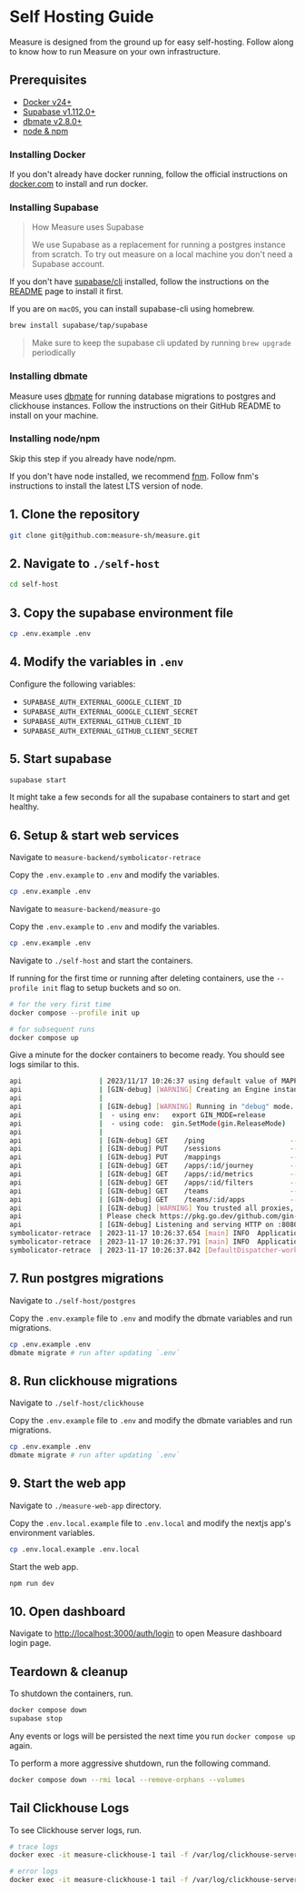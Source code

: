 # Self Hosting Guide

Measure is designed from the ground up for easy self-hosting. Follow along to know how to run Measure on your own infrastructure.

## Prerequisites

- [Docker v24+](https://www.docker.com/)
- [Supabase v1.112.0+](https://supabase.com/)
- [dbmate v2.8.0+](https://github.com/amacneil/dbmate)
- [node &amp; npm](https://nodejs.org/en)

### Installing Docker

If you don't already have docker running, follow the official instructions on [docker.com](https://docs.docker.com/get-docker/) to install and run docker.

### Installing Supabase

> How Measure uses Supabase
>
> We use Supabase as a replacement for running a postgres instance from scratch. To try out measure on a local machine you don't need a Supabase account.

If you don't have [supabase/cli](https://github.com/supabase/cli) installed, follow the instructions on the [README](https://github.com/supabase/cli/blob/main/README.md) page to install it first.

If you are on `macOS`, you can install supabase-cli using homebrew.

```sh
brew install supabase/tap/supabase
```

> Make sure to keep the supabase cli updated by running `brew upgrade` periodically

### Installing dbmate

Measure uses [dbmate](https://github.com/amacneil/dbmate) for running database migrations to postgres and clickhouse instances. Follow the instructions on their GitHub README to install on your machine.

### Installing node/npm

Skip this step if you already have node/npm.

If you don't have node installed, we recommend [fnm](https://github.com/Schniz/fnm). Follow fnm's instructions to install the latest LTS version of node.

## 1. Clone the repository

```sh
git clone git@github.com:measure-sh/measure.git
```

## 2. Navigate to `./self-host`

```sh
cd self-host
```

## 3. Copy the supabase environment file

```sh
cp .env.example .env
```

## 4. Modify the variables in `.env`

Configure the following variables:

- `SUPABASE_AUTH_EXTERNAL_GOOGLE_CLIENT_ID`
- `SUPABASE_AUTH_EXTERNAL_GOOGLE_CLIENT_SECRET`
- `SUPABASE_AUTH_EXTERNAL_GITHUB_CLIENT_ID`
- `SUPABASE_AUTH_EXTERNAL_GITHUB_CLIENT_SECRET`

## 5. Start supabase

```sh
supabase start
```

It might take a few seconds for all the supabase containers to start and get healthy.

## 6. Setup &amp; start web services

Navigate to `measure-backend/symbolicator-retrace`

Copy the `.env.example` to `.env` and modify the variables.

```sh
cp .env.example .env
```

Navigate to `measure-backend/measure-go`

Copy the `.env.example` to `.env` and modify the variables.

```sh
cp .env.example .env
```

Navigate to `./self-host` and start the containers.

If running for the first time or running after deleting containers, use the `--profile init` flag to setup buckets and so on.

```sh
# for the very first time
docker compose --profile init up

# for subsequent runs
docker compose up
```

Give a minute for the docker containers to become ready. You should see logs similar to this.

```sh
api                   | 2023/11/17 10:26:37 using default value of MAPPING_FILE_MAX_SIZE
api                   | [GIN-debug] [WARNING] Creating an Engine instance with the Logger and Recovery middleware already attached.
api                   |
api                   | [GIN-debug] [WARNING] Running in "debug" mode. Switch to "release" mode in production.
api                   |  - using env:   export GIN_MODE=release
api                   |  - using code:  gin.SetMode(gin.ReleaseMode)
api                   |
api                   | [GIN-debug] GET    /ping                     --> main.main.func1 (3 handlers)
api                   | [GIN-debug] PUT    /sessions                 --> main.putSession (4 handlers)
api                   | [GIN-debug] PUT    /mappings                 --> main.putMapping (4 handlers)
api                   | [GIN-debug] GET    /apps/:id/journey         --> main.getAppJourney (5 handlers)
api                   | [GIN-debug] GET    /apps/:id/metrics         --> main.getAppMetrics (6 handlers)
api                   | [GIN-debug] GET    /apps/:id/filters         --> main.getAppFilters (7 handlers)
api                   | [GIN-debug] GET    /teams                    --> main.getTeams (8 handlers)
api                   | [GIN-debug] GET    /teams/:id/apps           --> main.getApps (9 handlers)
api                   | [GIN-debug] [WARNING] You trusted all proxies, this is NOT safe. We recommend you to set a value.
api                   | Please check https://pkg.go.dev/github.com/gin-gonic/gin#readme-don-t-trust-all-proxies for details.
api                   | [GIN-debug] Listening and serving HTTP on :8080
symbolicator-retrace  | 2023-11-17 10:26:37.654 [main] INFO  Application - Autoreload is disabled because the development mode is off.
symbolicator-retrace  | 2023-11-17 10:26:37.791 [main] INFO  Application - Application started in 0.151 seconds.
symbolicator-retrace  | 2023-11-17 10:26:37.842 [DefaultDispatcher-worker-1] INFO  Application - Responding at http://0.0.0.0:8181
```

## 7. Run postgres migrations

Navigate to `./self-host/postgres`

Copy the `.env.example` file to `.env` and modify the dbmate variables and run migrations.

```sh
cp .env.example .env
dbmate migrate # run after updating `.env`
```

## 8. Run clickhouse migrations

Navigate to `./self-host/clickhouse`

Copy the `.env.example` file to `.env` and modify the dbmate variables and run migrations.

```sh
cp .env.example .env
dbmate migrate # run after updating `.env`
```

## 9. Start the web app

Navigate to `./measure-web-app` directory.

Copy the `.env.local.example` file to `.env.local` and modify the nextjs app's environment variables.

```sh
cp .env.local.example .env.local
```

Start the web app.

```sh
npm run dev
```

## 10. Open dashboard

Navigate to [http://localhost:3000/auth/login](http://localhost:3000/auth/login) to open Measure dashboard login page.

## Teardown &amp; cleanup

To shutdown the containers, run.

```sh
docker compose down
supabase stop
```

Any events or logs will be persisted the next time you run `docker compose up` again.

To perform a more aggressive shutdown, run the following command.

```sh
docker compose down --rmi local --remove-orphans --volumes
```

## Tail Clickhouse Logs

To see Clickhouse server logs, run.

```sh
# trace logs
docker exec -it measure-clickhouse-1 tail -f /var/log/clickhouse-server/clickhouse-server.log

# error logs
docker exec -it measure-clickhouse-1 tail -f /var/log/clickhouse-server/clickhouse-server.err.log
```
